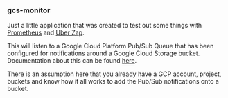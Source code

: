 ### gcs-monitor

Just a little application that was created to test out some things with
[Prometheus](https://prometheus.io/) and [Uber Zap](https://github.com/uber-go/zap). 

This will listen to a Google Cloud Platform Pub/Sub Queue that has been configured
for notifications around a Google Cloud Storage bucket. Documentation about this
can be found [here](https://cloud.google.com/storage/docs/pubsub-notifications).

There is an assumption here that you already have a GCP account, project, buckets
and know how it all works to add the Pub/Sub notifications onto a bucket.